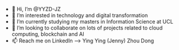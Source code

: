 - 👋 Hi, I’m @YYZD-JZ
- 👀 I’m interested in technology and digital transformation
- 🌱 I’m currently studying my masters in Information Science at UCL
- 💞️ I’m looking to collaborate on lots of projects related to cloud computing, blockchain and AI
- 📫 Reach me on LinkedIn --> Ying Ying (Jenny) Zhou Dong

<!---
YYZD-JZ/YYZD-JZ is a ✨ special ✨ repository because its `README.md` (this file) appears on your GitHub profile.
You can click the Preview link to take a look at your changes.
--->
